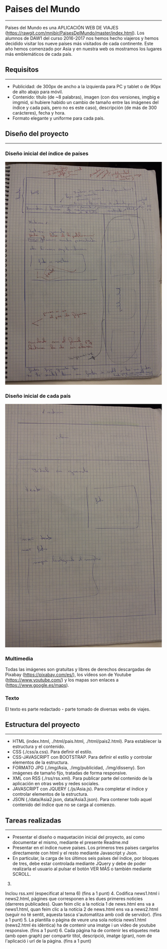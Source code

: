 # Paises del Mundo
------------------

Países del Mundo es una APLICACIÓN WEB DE VIAJES (https://rawgit.com/mnibir/PaisesDelMundo/master/index.html). Los alumnos de DAW1 del curso 2016-2017 nos hemos hecho viajeros y hemos decidido visitar los nueve países más visitados de cada continente. Este año hemos comenzado por Asia y en nuestra web os mostramos los lugares más emblemáticos de cada país.


## Requisitos
-------------

* Publicidad: de 300px de ancho a la izquierda para PC y tablet o de 90px de alto abajo para móvil.
* Contenido: título (de ~8 palabras), imagen (con dos versiones, imgbig e imgmid, si hubiere habido un cambio de tamaño entre las imágenes del índice y cada país, pero no es este caso), descripción (de más de 300 carácteres), fecha y hora.
* Formato elegante y uniforme para cada país.


## Diseño del proyecto
----------------------

### Diseño inicial del índice de países
![img](https://github.com/mnibir/PaisesDelMundo/blob/master/img/disseny/disseny_index.jpg)

### Diseño inicial de cada país
![img](https://github.com/mnibir/PaisesDelMundo/blob/master/img/disseny/disseny_pais.jpg)

### Multimedia
Todas las imágenes son gratuitas y libres de derechos descargadas de Pixabay (https://pixabay.com/es/), los vídeos son de Youtube (https://www.youtube.com/) y los mapas son enlaces a (https://www.google.es/maps).

### Texto
El texto es parte redactado - parte tomado de diversas webs de viajes.


## Estructura del proyecto
--------------------------

* HTML (index.html, ./html/pais.html, ./html/pais2.html). Para establecer la estructura y el contenido.
* CSS (./css/a.css). Para definir el estilo.
* CSS-JAVASCRIPT con BOOTSTRAP. Para definir el estilo y controlar elementos de la estructura.
* FORMATO JPG (./img/Asia, ./img/publicidad, ./img/disseny). Son imágenes de tamaño fijo, tratadas de forma responsive.
* XML con RSS (./rss/rss.xml). Para publicar parte del contenido de la aplicación en otras webs y redes sociales.
* JAVASCRIPT con JQUERY (./js/Asia.js). Para completar el índice y controlar elementos de la estructura.
* JSON (./data/Asia2.json, data/Asia3.json). Para contener todo aquel contenido del índice que no se carga al comienzo.
  
## Tareas realizadas
--------------------

* Presentar el diseño o maquetación inicial del proyecto, así como documentar el mismo, mediante el presente Readme.md
* Presentar en el índice nueve países. Los primeros tres países cargarlos directamente con html y el resto mediante Javascript y Json.
* En particular, la carga de los últimos seis países del índice, por bloques de tres, debe estar controlada mediante JQuery y debe de poder realizarla el usuario al pulsar el botón VER MÁS o también mediante SCROLL.


3.
Inclou rss.xml (especificat al tema 6)
(fins a 1 punt)
4.
Codifica news1.html i news2.html, pàgines que corresponen a les dues
primeres noticies (darreres publicades). Quan feim clic a la notícia 1 de
news.html ens va a news1.html, quan feim clic a la notícia 2 de news.html
ens va a news2.html (seguir no té sentit, aquesta tasca s'automatitza amb
codi de servidor).
(fins a 1 punt)
5.
La plantilla o pàgina de veure una sola notícia news1.html (news2.html és
idèntica) ha de contenir una imatge i un vídeo de youtube responsive.
(fins a 1 punt)
6.
Cada pàgina ha de contenir les etiquetes meta (amb open graph) per
compartir títol, descripció, imatge (gran), nom de l'aplicació i url de la
pàgina.
(fins a 1 punt)

